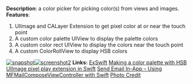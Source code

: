 **Description**: a color picker for picking color(s) from views and
images. **Features**:

1.  UIImage and CALayer Extension to get pixel color at or near the
touch point
2.  A custom color palette UIView to display the palette colors
3.  A custom color rect UIView to display the colors near the touch
point
4.  A custom ColorRollView to display HSB colors

[![snapshot][]][snapshot][![screenshot2][]][screenshot2] **Links:**
[ExSwift][] [Making a color palette with HSB][] [UIImage pixel play
extension in Swift][] [Send Email In-App – Using
MFMailComposeViewController with Swift][] [Photo Credit][]

[snapshot]: http://audreyli.me/wp-content/uploads/2015/05/snapshot.gif
[screenshot2]: http://audreyli.me/wp-content/uploads/2015/05/screenshot2.png
[ExSwift]: https://github.com/pNre/ExSwift/tree/master/ExSwift
[Making a color palette with HSB]: http://makeapppie.com/2014/10/08/swift-swift-using-uicolor-in-swift-part-2-making-a-color-palette-with-hsb/
[UIImage pixel play extension in Swift]: https://medium.com/hacking-ios/uiimage-pixel-play-extension-in-swift-7c6fe90396b6
[Send Email In-App – Using MFMailComposeViewController with Swift]: http://www.andrewcbancroft.com/2014/08/25/send-email-in-app-using-mfmailcomposeviewcontroller-with-swift/
[Photo Credit]: http://www.designsnext.com/12-colorful-wallpapers-free/